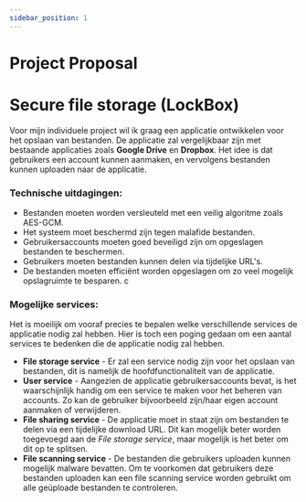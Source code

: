 ```yaml
---
sidebar_position: 1
---
```

# Project Proposal
# Secure file storage (LockBox)

Voor mijn individuele project wil ik graag een applicatie ontwikkelen voor het opslaan van bestanden. De applicatie zal vergelijkbaar zijn met bestaande applicaties zoals **Google Drive** en **Dropbox**. Het idee is dat gebruikers een account kunnen aanmaken, en vervolgens bestanden kunnen uploaden naar de applicatie.


### Technische uitdagingen:
- Bestanden moeten worden versleuteld met een veilig algoritme zoals AES-GCM.
- Het systeem moet beschermd zijn tegen malafide bestanden.
- Gebruikersaccounts moeten goed beveiligd zijn om opgeslagen bestanden te beschermen.
- Gebruikers moeten bestanden kunnen delen via tijdelijke URL's.
- De bestanden moeten efficiënt worden opgeslagen om zo veel mogelijk opslagruimte te besparen. c


### Mogelijke services:
Het is moeilijk om vooraf precies te bepalen welke verschillende services de applicatie nodig zal hebben. Hier is toch een poging gedaan om een aantal services te bedenken die de applicatie nodig zal hebben.

- **File storage service** - Er zal een service nodig zijn voor het opslaan van bestanden, dit is namelijk de hoofdfunctionaliteit van de applicatie.
- **User service** - Aangezien de applicatie gebruikersaccounts bevat, is het waarschijnlijk  handig om een service te maken voor het beheren van accounts. Zo kan de gebruiker bijvoorbeeld zijn/haar eigen account aanmaken of verwijderen.
- **File sharing service** - De applicatie moet in staat zijn om bestanden te delen via een tijdelijke download URL. Dit kan mogelijk beter worden toegevoegd aan de *File storage service*, maar mogelijk is het beter om dit op te splitsen.
- **File scanning service** - De bestanden die gebruikers uploaden kunnen mogelijk malware bevatten. Om te voorkomen dat gebruikers deze bestanden uploaden kan een file scanning service worden gebruikt om alle geüploade bestanden te controleren. 
